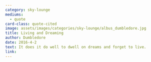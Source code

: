 ```yaml
---
category: sky-lounge
mediums:
  - quote
card-class: quote-cited
image: assets/images/categories/sky-lounge/albus_dumbledore.jpg
title: Living and Dreaming
author: Dumbledore
date: 2016-4-2
text: It does it do well to dwell on dreams and forget to live.
link:
---
```

